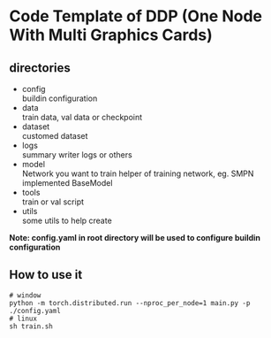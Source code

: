 # Code Template of DDP (One Node With Multi Graphics Cards)

## directories

- config  
  buildin configuration
- data  
  train data, val data or checkpoint
- dataset  
  customed dataset
- logs  
  summary writer logs or others
- model  
  Network you want to train
  helper of training network, eg. SMPN implemented BaseModel
- tools  
  train or val script
- utils  
  some utils to help create

**Note: config.yaml in root directory will be used to configure buildin configuration**

## How to use it
```shell
# window
python -m torch.distributed.run --nproc_per_node=1 main.py -p ./config.yaml
# linux
sh train.sh
```